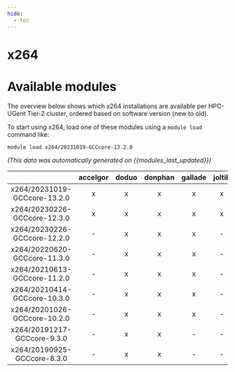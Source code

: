 ```yaml
---
hide:
  - toc
---
```


x264
====

# Available modules


The overview below shows which x264 installations are available per HPC-UGent Tier-2 cluster, ordered based on software version (new to old).

To start using x264, load one of these modules using a `module load` command like:

```shell
module load x264/20231019-GCCcore-13.2.0
```

*(This data was automatically generated on {{modules_last_updated}})*  

| |accelgor|doduo|donphan|gallade|joltik|shinx|skitty|
| :---: | :---: | :---: | :---: | :---: | :---: | :---: | :---: |
|x264/20231019-GCCcore-13.2.0|x|x|x|x|x|x|x|
|x264/20230226-GCCcore-12.3.0|x|x|x|x|x|x|x|
|x264/20230226-GCCcore-12.2.0|-|x|x|x|-|-|-|
|x264/20220620-GCCcore-11.3.0|-|x|x|x|-|x|-|
|x264/20210613-GCCcore-11.2.0|-|x|x|x|-|-|-|
|x264/20210414-GCCcore-10.3.0|-|x|x|x|-|-|-|
|x264/20201026-GCCcore-10.2.0|-|x|x|x|-|-|-|
|x264/20191217-GCCcore-9.3.0|-|x|x|-|-|-|-|
|x264/20190925-GCCcore-8.3.0|-|x|x|-|-|-|-|
